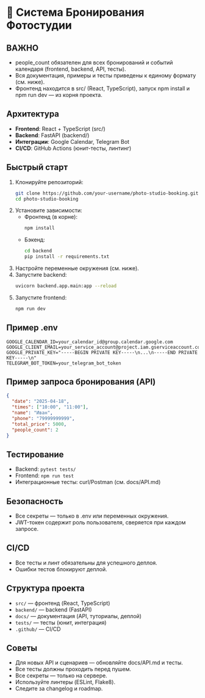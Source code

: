 # 📸 Система Бронирования Фотостудии

## ВАЖНО
- people_count обязателен для всех бронирований и событий календаря (frontend, backend, API, тесты).
- Вся документация, примеры и тесты приведены к единому формату (см. ниже).
- Фронтенд находится в src/ (React, TypeScript), запуск npm install и npm run dev — из корня проекта.

## Архитектура
- **Frontend**: React + TypeScript (src/)
- **Backend**: FastAPI (backend/)
- **Интеграции**: Google Calendar, Telegram Bot
- **CI/CD**: GitHub Actions (юнит-тесты, линтинг)

## Быстрый старт
1. Клонируйте репозиторий:
   ```bash
   git clone https://github.com/your-username/photo-studio-booking.git
   cd photo-studio-booking
   ```
2. Установите зависимости:
   - Фронтенд (в корне):
     ```bash
     npm install
     ```
   - Бэкенд:
     ```bash
     cd backend
     pip install -r requirements.txt
     ```
3. Настройте переменные окружения (см. ниже).
4. Запустите backend:
   ```bash
   uvicorn backend.app.main:app --reload
   ```
5. Запустите frontend:
   ```bash
   npm run dev
   ```

## Пример .env
```
GOOGLE_CALENDAR_ID=your_calendar_id@group.calendar.google.com
GOOGLE_CLIENT_EMAIL=your_service_account@project.iam.gserviceaccount.com
GOOGLE_PRIVATE_KEY="-----BEGIN PRIVATE KEY-----\n...\n-----END PRIVATE KEY-----\n"
TELEGRAM_BOT_TOKEN=your_telegram_bot_token
```

## Пример запроса бронирования (API)
```json
{
  "date": "2025-04-18",
  "times": ["10:00", "11:00"],
  "name": "Иван",
  "phone": "79999999999",
  "total_price": 5000,
  "people_count": 2
}
```

## Тестирование
- Backend: `pytest tests/`
- Frontend: `npm run test`
- Интеграционные тесты: curl/Postman (см. docs/API.md)

## Безопасность
- Все секреты — только в .env или переменных окружения.
- JWT-токен содержит роль пользователя, сверяется при каждом запросе.

## CI/CD
- Все тесты и линт обязательны для успешного деплоя.
- Ошибки тестов блокируют деплой.

## Структура проекта
- `src/` — фронтенд (React, TypeScript)
- `backend/` — backend (FastAPI)
- `docs/` — документация (API, туториалы, деплой)
- `tests/` — тесты (юнит, интеграция)
- `.github/` — CI/CD

## Советы
- Для новых API и сценариев — обновляйте docs/API.md и тесты.
- Все тесты должны проходить перед пушем.
- Все секреты — только на сервере.
- Используйте линтеры (ESLint, Flake8).
- Следите за changelog и roadmap.
